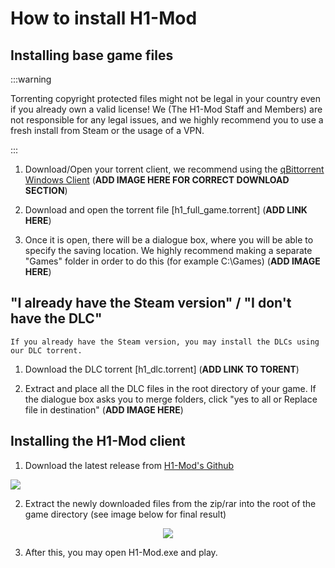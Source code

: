 # How to install H1-Mod

## Installing base game files

:::warning

Torrenting copyright protected files might not be legal in your country even if you already own a valid license! We (The H1-Mod Staff and Members) are not responsible for any legal issues, and we highly recommend you to use a fresh install from Steam or the usage of a VPN.

:::

1. Download/Open your torrent client, we recommend using the [qBittorrent Windows Client](https://www.fosshub.com/qBittorrent.html) (**ADD IMAGE HERE FOR CORRECT DOWNLOAD SECTION**)

2. Download and open the torrent file [h1_full_game.torrent] (**ADD LINK HERE**)

3. Once it is open, there will be a dialogue box, where you will be able to specify the saving location. We highly recommend making a separate "Games" folder in order to do this (for example C:\Games) (**ADD IMAGE HERE**)

## "I already have the Steam version" / "I don't have the DLC"

    If you already have the Steam version, you may install the DLCs using our DLC torrent.

1. Download the DLC torrent [h1_dlc.torrent] (**ADD LINK TO TORENT**)

2. Extract and place all the DLC files in the root directory of your game. If the dialogue box asks you to merge folders, click "yes to all or Replace file in destination" (**ADD IMAGE HERE**)

## Installing the H1-Mod client

1. Download the latest release from [H1-Mod's Github](https://github.com/h1-mod/h1-mod/releases)

![](/img/releases.png)

2. Extract the newly downloaded files from the zip/rar into the root of the game directory (see image below for final result)

<center><img src="/img/results.png"/></center>

3. After this, you may open H1-Mod.exe and play. 